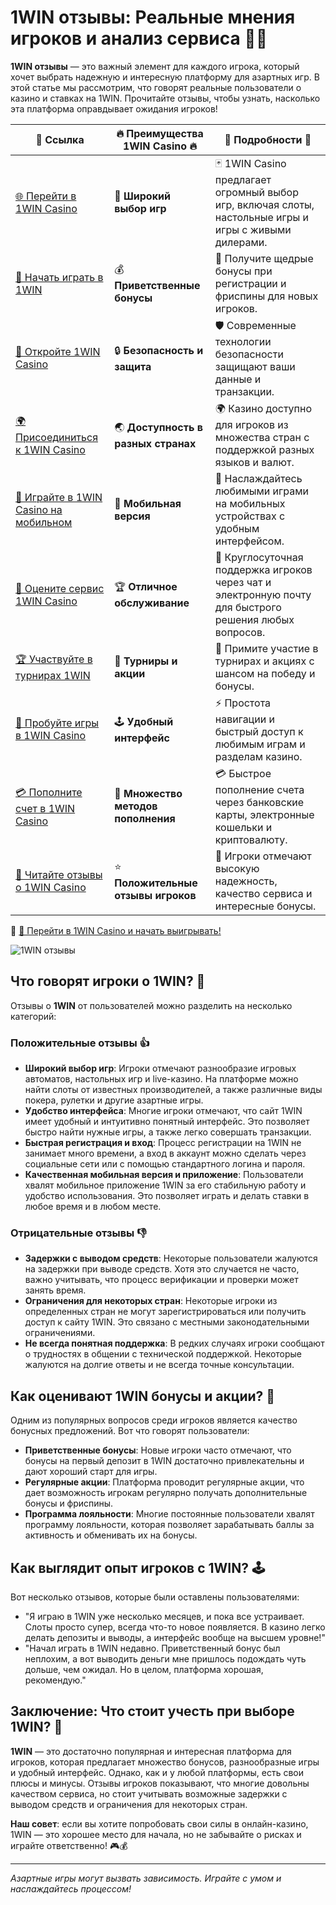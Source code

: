 # 1WIN отзывы: Реальные мнения игроков и анализ сервиса 📝🎰

**1WIN отзывы** — это важный элемент для каждого игрока, который хочет выбрать надежную и интересную платформу для азартных игр. В этой статье мы рассмотрим, что говорят реальные пользователи о казино и ставках на 1WIN. Прочитайте отзывы, чтобы узнать, насколько эта платформа оправдывает ожидания игроков!

| 🔗 **Ссылка**                                          | 🔥 **Преимущества 1WIN Casino** 🔥  | 🌟 **Подробности** 🌟 |
|------------------------------------------------------|------------------------------------|----------------------|
| [🌐 Перейти в 1WIN Casino](https://brandplay.link/smXVpBbG) | 🎰 **Широкий выбор игр**           | 🃏 1WIN Casino предлагает огромный выбор игр, включая слоты, настольные игры и игры с живыми дилерами. |
| [💸 Начать играть в 1WIN](https://brandplay.link/smXVpBbG) | 💰 **Приветственные бонусы**        | 🎁 Получите щедрые бонусы при регистрации и фриспины для новых игроков. |
| [🔐 Откройте 1WIN Casino](https://brandplay.link/smXVpBbG) | 🔒 **Безопасность и защита**        | 🛡️ Современные технологии безопасности защищают ваши данные и транзакции. |
| [🌍 Присоединиться к 1WIN Casino](https://brandplay.link/smXVpBbG) | 🌏 **Доступность в разных странах** | 🌍 Казино доступно для игроков из множества стран с поддержкой разных языков и валют. |
| [📱 Играйте в 1WIN Casino на мобильном](https://brandplay.link/smXVpBbG) | 📲 **Мобильная версия**            | 📱 Наслаждайтесь любимыми играми на мобильных устройствах с удобным интерфейсом. |
| [🔧 Оцените сервис 1WIN Casino](https://brandplay.link/smXVpBbG) | 🏆 **Отличное обслуживание**        | 🤝 Круглосуточная поддержка игроков через чат и электронную почту для быстрого решения любых вопросов. |
| [🏆 Участвуйте в турнирах 1WIN](https://brandplay.link/smXVpBbG) | 🎉 **Турниры и акции**              | 🥇 Примите участие в турнирах и акциях с шансом на победу и бонусы. |
| [🎯 Пробуйте игры в 1WIN Casino](https://brandplay.link/smXVpBbG) | 🕹️ **Удобный интерфейс**           | ⚡ Простота навигации и быстрый доступ к любимым играм и разделам казино. |
| [💳 Пополните счет в 1WIN Casino](https://brandplay.link/smXVpBbG) | 💸 **Множество методов пополнения**  | 💳 Быстрое пополнение счета через банковские карты, электронные кошельки и криптовалюту. |
| [💬 Читайте отзывы о 1WIN Casino](https://brandplay.link/smXVpBbG) | ⭐ **Положительные отзывы игроков** | 👏 Игроки отмечают высокую надежность, качество сервиса и интересные бонусы. |

🔗 [🚀 Перейти в 1WIN Casino и начать выигрывать!](https://brandplay.link/smXVpBbG)

![1WIN отзывы](https://cybersport.metaratings.ru/storage/images/c2/f2/c2f2549b2366f038763bab0687df826e.jpg)

## Что говорят игроки о 1WIN? 🤔

Отзывы о **1WIN** от пользователей можно разделить на несколько категорий:

### Положительные отзывы 👍

- **Широкий выбор игр**: Игроки отмечают разнообразие игровых автоматов, настольных игр и live-казино. На платформе можно найти слоты от известных производителей, а также различные виды покера, рулетки и другие азартные игры.
- **Удобство интерфейса**: Многие игроки отмечают, что сайт 1WIN имеет удобный и интуитивно понятный интерфейс. Это позволяет быстро найти нужные игры, а также легко совершать транзакции.
- **Быстрая регистрация и вход**: Процесс регистрации на 1WIN не занимает много времени, а вход в аккаунт можно сделать через социальные сети или с помощью стандартного логина и пароля.
- **Качественная мобильная версия и приложение**: Пользователи хвалят мобильное приложение 1WIN за его стабильную работу и удобство использования. Это позволяет играть и делать ставки в любое время и в любом месте.

### Отрицательные отзывы 👎

- **Задержки с выводом средств**: Некоторые пользователи жалуются на задержки при выводе средств. Хотя это случается не часто, важно учитывать, что процесс верификации и проверки может занять время.
- **Ограничения для некоторых стран**: Некоторые игроки из определенных стран не могут зарегистрироваться или получить доступ к сайту 1WIN. Это связано с местными законодательными ограничениями.
- **Не всегда понятная поддержка**: В редких случаях игроки сообщают о трудностях в общении с технической поддержкой. Некоторые жалуются на долгие ответы и не всегда точные консультации.

## Как оценивают 1WIN бонусы и акции? 🎁

Одним из популярных вопросов среди игроков является качество бонусных предложений. Вот что говорят пользователи:

- **Приветственные бонусы**: Новые игроки часто отмечают, что бонусы на первый депозит в 1WIN достаточно привлекательны и дают хороший старт для игры.
- **Регулярные акции**: Платформа проводит регулярные акции, что дает возможность игрокам регулярно получать дополнительные бонусы и фриспины.
- **Программа лояльности**: Многие постоянные пользователи хвалят программу лояльности, которая позволяет зарабатывать баллы за активность и обменивать их на бонусы.

## Как выглядит опыт игроков с 1WIN? 🕹️

Вот несколько отзывов, которые были оставлены пользователями:

- "Я играю в 1WIN уже несколько месяцев, и пока все устраивает. Слоты просто супер, всегда что-то новое появляется. В казино легко делать депозиты и выводы, а интерфейс вообще на высшем уровне!"
- "Начал играть в 1WIN недавно. Приветственный бонус был неплохим, а вот выводить деньги мне пришлось подождать чуть дольше, чем ожидал. Но в целом, платформа хорошая, рекомендую."

## Заключение: Что стоит учесть при выборе 1WIN? 🧐

**1WIN** — это достаточно популярная и интересная платформа для игроков, которая предлагает множество бонусов, разнообразные игры и удобный интерфейс. Однако, как и у любой платформы, есть свои плюсы и минусы. Отзывы игроков показывают, что многие довольны качеством сервиса, но стоит учитывать возможные задержки с выводом средств и ограничения для некоторых стран.

**Наш совет**: если вы хотите попробовать свои силы в онлайн-казино, 1WIN — это хорошее место для начала, но не забывайте о рисках и играйте ответственно! 🎮💰

---

*Азартные игры могут вызвать зависимость. Играйте с умом и наслаждайтесь процессом!*
